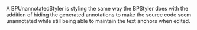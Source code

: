 A BPUnannotatedStyler is styling the same way the BPStyler does with the addition of hiding the generated annotations to make the source code seem unannotated while still being able to maintain the text anchors when edited.